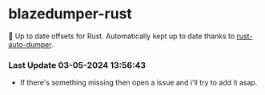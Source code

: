 # blazedumper-rust

🚀 Up to date offsets for Rust. Automatically kept up to date thanks to [rust-auto-dumper](https://github.com/Akandesh/rust-auto-dumper).


### Last Update 03-05-2024 13:56:43
- If there's something missing then open a issue and i'll try to add it asap.